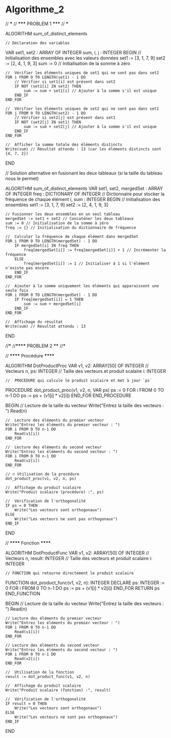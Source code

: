 # Algorithme_2

// ********************************\*********************************
// **********\*\*\*********** PROBLEM 1 **************\*\*\***************
// ********************************\*********************************

ALGORITHM sum_of_distinct_elements

    // Déclaration des variables

VAR
set1, set2 : ARRAY OF INTEGER
sum, i, j : INTEGER
BEGIN
// Initialisation des ensembles avec les valeurs données
set1 := [3, 1, 7, 9]
set2 := [2, 4, 1, 9, 3]
sum := 0 // Initialisation de la somme à zéro

    //  Vérifier les éléments uniques de set1 qui ne sont pas dans set2
    FOR i FROM 0 TO LENGTH(set1) - 1 DO
        // Vérifier si set1[i] est présent dans set2
        IF NOT (set1[i] IN set2) THEN
            sum := sum + set1[i] // Ajouter à la somme s'il est unique
        END_IF
    END_FOR

    //  Vérifier les éléments uniques de set2 qui ne sont pas dans set1
    FOR j FROM 0 TO LENGTH(set2) - 1 DO
        // Vérifier si set2[j] est présent dans set1
        IF NOT (set2[j] IN set1) THEN
            sum := sum + set2[j] // Ajouter à la somme s'il est unique
        END_IF
    END_FOR

    //  Afficher la somme totale des éléments distincts
    Write(sum) // Résultat attendu : 13 (car les éléments distincts sont {4, 7, 2})

END

// Solution alternative en fusionant les deux tableaux (si la taille du tableau nous le permet)

ALGORITHM sum_of_distinct_elements
VAR
set1, set2, mergedSet : ARRAY OF INTEGER
freq : DICTIONARY OF INTEGER // Dictionnaire pour stocker la fréquence de chaque élément
i, sum : INTEGER
BEGIN
// Initialisation des ensembles
set1 := [3, 1, 7, 9]
set2 := [2, 4, 1, 9, 3]

    // Fusionner les deux ensembles en un seul tableau
    mergedSet := set1 + set2 // Concaténer les deux tableaux
    sum := 0 // Initialisation de la somme à zéro
    freq := {} // Initialisation du dictionnaire de fréquence

    //  Calculer la fréquence de chaque élément dans mergedSet
    FOR i FROM 0 TO LENGTH(mergedSet) - 1 DO
        IF mergedSet[i] IN freq THEN
            freq[mergedSet[i]] := freq[mergedSet[i]] + 1 // Incrémenter la fréquence
        ELSE
            freq[mergedSet[i]] := 1 // Initialiser à 1 si l'élément n'existe pas encore
        END_IF
    END_FOR

    //  Ajouter à la somme uniquement les éléments qui apparaissent une seule fois
    FOR i FROM 0 TO LENGTH(mergedSet) - 1 DO
        IF freq[mergedSet[i]] = 1 THEN
            sum := sum + mergedSet[i]
        END_IF
    END_FOR

    //  Affichage du résultat
    Write(sum) // Résultat attendu : 13

END

//**********************************\***********************************
//**********\*\*\*\*********** PROBLEM 2 ****************\*\*****************
//**********************************\***********************************

// ************\*\*\*\************* Procédure ************\*\*\*\*************

ALGORITHM DotProductProc
VAR
v1, v2: ARRAY[50] OF INTEGER // Vecteurs
n, ps: INTEGER // Taille des vecteurs et produit scalaire
i: INTEGER

    //  PROCÉDURE qui calcule le produit scalaire et met à jour `ps`

PROCEDURE dot_product_proc(v1, v2, n, VAR ps)
ps := 0
FOR i FROM 0 TO n-1 DO
ps := ps + (v1[i] \* v2[i])
END_FOR
END_PROCEDURE

BEGIN
// Lecture de la taille du vecteur
Write("Entrez la taille des vecteurs : ")
Read(n)

    //  Lecture des éléments du premier vecteur
    Write("Entrez les éléments du premier vecteur : ")
    FOR i FROM 0 TO n-1 DO
        Read(v1[i])
    END_FOR

    //  Lecture des éléments du second vecteur
    Write("Entrez les éléments du second vecteur : ")
    FOR i FROM 0 TO n-1 DO
        Read(v2[i])
    END_FOR

    // 🔥 Utilisation de la procédure
    dot_product_proc(v1, v2, n, ps)

    //  Affichage du produit scalaire
    Write("Produit scalaire (procédure) :", ps)

    //  Vérification de l'orthogonalité
    IF ps = 0 THEN
        Write("Les vecteurs sont orthogonaux")
    ELSE
        Write("Les vecteurs ne sont pas orthogonaux")
    END_IF

END

// ************\*\*\*\************* Fonction ************\*\*\*\*************

ALGORITHM DotProductFunc
VAR
v1, v2: ARRAY[50] OF INTEGER // Vecteurs
n, result: INTEGER // Taille des vecteurs et produit scalaire
i: INTEGER

    // FONCTION qui retourne directement le produit scalaire

FUNCTION dot_product_func(v1, v2, n): INTEGER
DECLARE ps: INTEGER := 0
FOR i FROM 0 TO n-1 DO
ps := ps + (v1[i] \* v2[i])
END_FOR
RETURN ps
END_FUNCTION

BEGIN
// Lecture de la taille du vecteur
Write("Entrez la taille des vecteurs : ")
Read(n)

    // Lecture des éléments du premier vecteur
    Write("Entrez les éléments du premier vecteur : ")
    FOR i FROM 0 TO n-1 DO
        Read(v1[i])
    END_FOR

    // Lecture des éléments du second vecteur
    Write("Entrez les éléments du second vecteur : ")
    FOR i FROM 0 TO n-1 DO
        Read(v2[i])
    END_FOR

    //  Utilisation de la fonction
    result := dot_product_func(v1, v2, n)

    //  Affichage du produit scalaire
    Write("Produit scalaire (fonction) :", result)

    //  Vérification de l'orthogonalité
    IF result = 0 THEN
        Write("Les vecteurs sont orthogonaux")
    ELSE
        Write("Les vecteurs ne sont pas orthogonaux")
    END_IF

END
